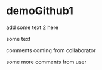 # demoGithub1

add some text 2 here

some text

comments coming from collaborator


some more comments from user
